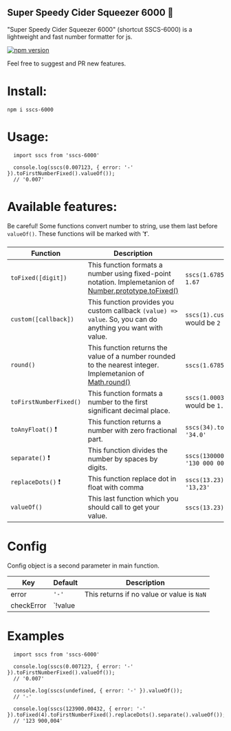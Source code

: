 ## Super Speedy Cider Squeezer 6000 🍺
"Super Speedy Cider Squeezer 6000" (shortcut SSCS-6000) is a lightweight and fast number formatter for js.

[![npm version](https://badge.fury.io/js/sscs-6000.svg)](https://badge.fury.io/js/sscs-6000)

Feel free to suggest and PR new features.

# Install:

```
npm i sscs-6000
```

# Usage: 

```
  import sscs from 'sscs-6000'
  
  console.log(sscs(0.007123, { error: '-' }).toFirstNumberFixed().valueOf());
  // '0.007'
```

# Available features: 

Be careful! Some functions convert number to string, use them last before `valueOf()`. These functions will be marked with '❗'. 

Function | Description | Example
-------- | ----------- | -------
`toFixed([digit])` | This function formats a number using fixed-point notation. Implemetanion of [Number.prototype.toFixed()](https://developer.mozilla.org/en-US/docs/Web/JavaScript/Reference/Global_Objects/Number/toFixed) | `sscs(1.6785323).toFixed(2).valueOf()` would be `1.67` 
`custom([callback])` | This function provides you custom callback `(value) => value`. So, you can do anything you want with value. | `sscs(1).custom(val => val + 1).valueOf()` would be `2`
`round()` | This function returns the value of a number rounded to the nearest integer. Implemetanion of [Math.round()](https://developer.mozilla.org/en-US/docs/Web/JavaScript/Reference/Global_Objects/Math/round) | `sscs(1.6785323).round().valueOf()` would be `2`
`toFirstNumberFixed()` | This function formats a number to the first significant decimal place. | `sscs(1.000323).toFirstNumberFixed().valueOf()` would be `1.0003`
`toAnyFloat()` ❗ | This function returns a number with zero fractional part. | `sscs(34).toAnyFloat().valueOf()` would be `'34.0'`
`separate()` ❗ | This function divides the number by spaces by digits. | `sscs(130000000).separate().valueOf()` would be `'130 000 000'`
`replaceDots()` ❗ | This function replace dot in float with сomma | `sscs(13.23).replaceDots().valueOf()` would be `'13,23'`
`valueOf()` | This last function which you should call to get your value. | `sscs(13.23).valueOf()` would be `13.23`


# Config

Config object is a second parameter in main function.

Key | Default | Description
--- | ------- | -----------
error | `'-'` | This returns if no value or value is `NaN`
checkError | `!value || isNaN(value) || value === Number.MIN_VALUE` | Function to check is value correct. 

# Examples 

```
  import sscs from 'sscs-6000'
  
  console.log(sscs(0.007123, { error: '-' }).toFirstNumberFixed().valueOf());
  // '0.007'
  
  console.log(sscs(undefined, { error: '-' }).valueOf());
  // '-'
  
  console.log(sscs(123900.00432, { error: '-' }).toFixed(4).toFirstNumberFixed().replaceDots().separate().valueOf());
  // '123 900,004'
```
